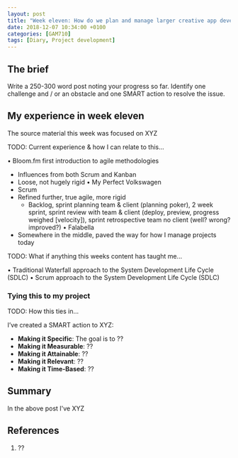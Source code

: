```yaml
---
layout: post
title: "Week eleven: How do we plan and manage larger creative app development projects?"
date: 2018-12-07 10:34:00 +0100
categories: [GAM710]
tags: [Diary, Project development]
---
```


## The brief

Write a 250-300 word post noting your progress so far. Identify one challenge and / or an obstacle and one SMART action to resolve the issue.

## My experience in week eleven

The source material this week was focused on XYZ

TODO: Current experience & how I can relate to this...

• Bloom.fm first introduction to agile methodologies
  - Influences from both Scrum and Kanban
  - Loose, not hugely rigid
• My Perfect Volkswagen
  - Scrum
  - Refined further, true agile, more rigid
    - Backlog, sprint planning team & client (planning poker), 2 week sprint, sprint review with team & client (deploy, preview, progress weighed [velocity]), sprint retrospective team no client (well? wrong? improved?)
• Falabella
  - Somewhere in the middle, paved the way for how I manage projects today

TODO: What if anything this weeks content has taught me...

• Traditional Waterfall approach to the System Development Life Cycle (SDLC)
• Scrum approach to the System Development Life Cycle (SDLC)

### Tying this to my project

TODO: How this ties in...

I’ve created a SMART action to XYZ:

- **Making it Specific**: The goal is to ??
- **Making it Measurable**: ??
- **Making it Attainable**: ??
- **Making it Relevant**: ??
- **Making it Time-Based**: ??

## Summary

In the above post I've XYZ

## References

1. ??
